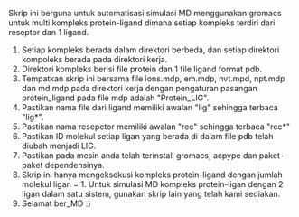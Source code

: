 Skrip ini berguna untuk automatisasi simulasi MD menggunakan gromacs untuk multi kompleks protein-ligand dimana setiap kompleks terdiri dari reseptor dan 1 ligand.

1. Setiap kompleks berada dalam direktori berbeda, dan setiap direktori kompoleks berada pada direktori kerja.
2. Direktori kompleks berisi file protein dan 1 file ligand format pdb. 
3. Tempatkan skrip ini bersama file ions.mdp, em.mdp, nvt.mpd, npt.mdp dan md.mdp pada direktori kerja dengan pengaturan pasangan protein_ligand pada file mdp adalah "Protein_LIG".
4. Pastikan nama file dari ligand memiliki awalan "lig" sehingga terbaca "lig*".
5. Pastikan nama resepetor memiliki awalan "rec" sehingga terbaca "rec*"
6. Pastikan ID molekul setiap ligan yang berada di dalam file pdb telah diubah menjadi LIG.
7. Pastikan pada mesin anda telah terinstall gromacs, acpype dan paket-paket dependensinya.
8. Skrip ini hanya mengeksekusi kompleks protein-ligand dengan jumlah molekul ligan = 1. Untuk simulasi MD kompleks protein-ligan dengan 2 ligan dalam satu sistem, gunakan skrip lain yang telah kami sediakan.
9. Selamat ber_MD :)
